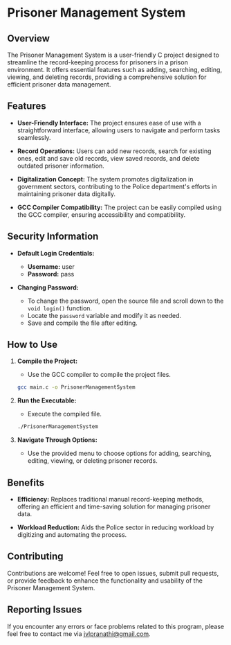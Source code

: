 # Prisoner Management System

## Overview

The Prisoner Management System is a user-friendly C project designed to streamline the record-keeping process for prisoners in a prison environment. It offers essential features such as adding, searching, editing, viewing, and deleting records, providing a comprehensive solution for efficient prisoner data management.

## Features

- **User-Friendly Interface:** The project ensures ease of use with a straightforward interface, allowing users to navigate and perform tasks seamlessly.

- **Record Operations:** Users can add new records, search for existing ones, edit and save old records, view saved records, and delete outdated prisoner information.

- **Digitalization Concept:** The system promotes digitalization in government sectors, contributing to the Police department's efforts in maintaining prisoner data digitally.

- **GCC Compiler Compatibility:** The project can be easily compiled using the GCC compiler, ensuring accessibility and compatibility.

## Security Information

- **Default Login Credentials:**
  - **Username:** user
  - **Password:** pass

- **Changing Password:**
  - To change the password, open the source file and scroll down to the `void login()` function.
  - Locate the `password` variable and modify it as needed.
  - Save and compile the file after editing.

## How to Use

1. **Compile the Project:**
   - Use the GCC compiler to compile the project files.
   ```bash
   gcc main.c -o PrisonerManagementSystem
   ```

2. **Run the Executable:**
   - Execute the compiled file.
   ```bash
   ./PrisonerManagementSystem
   ```

3. **Navigate Through Options:**
   - Use the provided menu to choose options for adding, searching, editing, viewing, or deleting prisoner records.

## Benefits

- **Efficiency:** Replaces traditional manual record-keeping methods, offering an efficient and time-saving solution for managing prisoner data.

- **Workload Reduction:** Aids the Police sector in reducing workload by digitizing and automating the process.

## Contributing

Contributions are welcome! Feel free to open issues, submit pull requests, or provide feedback to enhance the functionality and usability of the Prisoner Management System.

## Reporting Issues

If you encounter any errors or face problems related to this program, please feel free to contact me via jvlpranathi@gmail.com.
